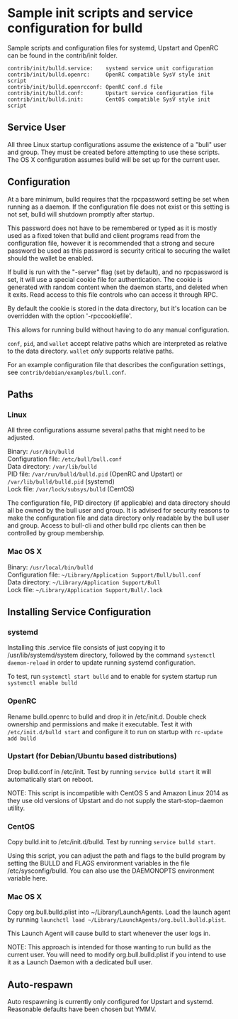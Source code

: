Sample init scripts and service configuration for bulld
==========================================================

Sample scripts and configuration files for systemd, Upstart and OpenRC
can be found in the contrib/init folder.

    contrib/init/bulld.service:    systemd service unit configuration
    contrib/init/bulld.openrc:     OpenRC compatible SysV style init script
    contrib/init/bulld.openrcconf: OpenRC conf.d file
    contrib/init/bulld.conf:       Upstart service configuration file
    contrib/init/bulld.init:       CentOS compatible SysV style init script

Service User
---------------------------------

All three Linux startup configurations assume the existence of a "bull" user
and group.  They must be created before attempting to use these scripts.
The OS X configuration assumes bulld will be set up for the current user.

Configuration
---------------------------------

At a bare minimum, bulld requires that the rpcpassword setting be set
when running as a daemon.  If the configuration file does not exist or this
setting is not set, bulld will shutdown promptly after startup.

This password does not have to be remembered or typed as it is mostly used
as a fixed token that bulld and client programs read from the configuration
file, however it is recommended that a strong and secure password be used
as this password is security critical to securing the wallet should the
wallet be enabled.

If bulld is run with the "-server" flag (set by default), and no rpcpassword is set,
it will use a special cookie file for authentication. The cookie is generated with random
content when the daemon starts, and deleted when it exits. Read access to this file
controls who can access it through RPC.

By default the cookie is stored in the data directory, but it's location can be overridden
with the option '-rpccookiefile'.

This allows for running bulld without having to do any manual configuration.

`conf`, `pid`, and `wallet` accept relative paths which are interpreted as
relative to the data directory. `wallet` *only* supports relative paths.

For an example configuration file that describes the configuration settings,
see `contrib/debian/examples/bull.conf`.

Paths
---------------------------------

### Linux

All three configurations assume several paths that might need to be adjusted.

Binary:              `/usr/bin/bulld`  
Configuration file:  `/etc/bull/bull.conf`  
Data directory:      `/var/lib/bulld`  
PID file:            `/var/run/bulld/bulld.pid` (OpenRC and Upstart) or `/var/lib/bulld/bulld.pid` (systemd)  
Lock file:           `/var/lock/subsys/bulld` (CentOS)  

The configuration file, PID directory (if applicable) and data directory
should all be owned by the bull user and group.  It is advised for security
reasons to make the configuration file and data directory only readable by the
bull user and group.  Access to bull-cli and other bulld rpc clients
can then be controlled by group membership.

### Mac OS X

Binary:              `/usr/local/bin/bulld`  
Configuration file:  `~/Library/Application Support/Bull/bull.conf`  
Data directory:      `~/Library/Application Support/Bull`  
Lock file:           `~/Library/Application Support/Bull/.lock`  

Installing Service Configuration
-----------------------------------

### systemd

Installing this .service file consists of just copying it to
/usr/lib/systemd/system directory, followed by the command
`systemctl daemon-reload` in order to update running systemd configuration.

To test, run `systemctl start bulld` and to enable for system startup run
`systemctl enable bulld`

### OpenRC

Rename bulld.openrc to bulld and drop it in /etc/init.d.  Double
check ownership and permissions and make it executable.  Test it with
`/etc/init.d/bulld start` and configure it to run on startup with
`rc-update add bulld`

### Upstart (for Debian/Ubuntu based distributions)

Drop bulld.conf in /etc/init.  Test by running `service bulld start`
it will automatically start on reboot.

NOTE: This script is incompatible with CentOS 5 and Amazon Linux 2014 as they
use old versions of Upstart and do not supply the start-stop-daemon utility.

### CentOS

Copy bulld.init to /etc/init.d/bulld. Test by running `service bulld start`.

Using this script, you can adjust the path and flags to the bulld program by
setting the BULLD and FLAGS environment variables in the file
/etc/sysconfig/bulld. You can also use the DAEMONOPTS environment variable here.

### Mac OS X

Copy org.bull.bulld.plist into ~/Library/LaunchAgents. Load the launch agent by
running `launchctl load ~/Library/LaunchAgents/org.bull.bulld.plist`.

This Launch Agent will cause bulld to start whenever the user logs in.

NOTE: This approach is intended for those wanting to run bulld as the current user.
You will need to modify org.bull.bulld.plist if you intend to use it as a
Launch Daemon with a dedicated bull user.

Auto-respawn
-----------------------------------

Auto respawning is currently only configured for Upstart and systemd.
Reasonable defaults have been chosen but YMMV.
